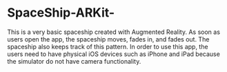 # SpaceShip-ARKit-
This is a very basic spaceship created with Augmented Reality. As soon as users open the app, the spaceship moves, fades in, and fades out. The spaceship also keeps track of this pattern. In order to use this app, the users need to have physical iOS devices such as iPhone and iPad because the simulator do not have camera functionality.

